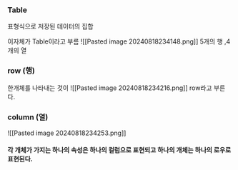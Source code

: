 
### Table
표형식으로 저장된 데이터의 집합

이자체가 Table이라고 부름
![[Pasted image 20240818234148.png]]
5개의 행 ,4개의 열
### row (행) 
한개체를 나타내는 것이
![[Pasted image 20240818234216.png]]
row라고 부른다.

### column (열) 
![[Pasted image 20240818234253.png]]
#### 각 개체가 가지는 하나의 속성은 하나의 컬럼으로 표현되고 하나의 개체는 하나의 로우로 표현된다.
